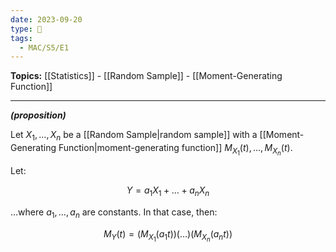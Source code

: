 ```yaml
---
date: 2023-09-20
type: 🧠
tags:
  - MAC/S5/E1
---
```


**Topics:** [[Statistics]] - [[Random Sample]] - [[Moment-Generating Function]]

---

_**(proposition)**_

Let $X_{1}, \dots, X_{n}$ be a [[Random Sample|random sample]] with a [[Moment-Generating Function|moment-generating function]] $M_{X_{1}}(t), \dots, M_{X_{n}}(t)$.

Let:

$$Y = a_{1} X_{1} + \dots + a_{n} X_{n}$$

…where $a_{1}, \dots, a_{n}$ are constants. In that case, then:

$$
M_{Y}(t) = \left( M_{X_{1}}(a_{1}t) \right) (\dots) \left( M_{X_{n}}(a_{n}t) \right)
$$
